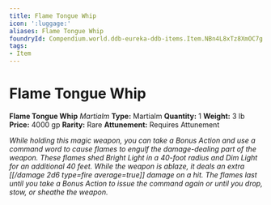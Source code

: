 ```yaml
---
title: Flame Tongue Whip
icon: ':luggage:'
aliases: Flame Tongue Whip
foundryId: Compendium.world.ddb-eureka-ddb-items.Item.NBn4L8xTz8XmOC7g
tags:
- Item
---
```


# Flame Tongue Whip

**Flame Tongue Whip**
_Martialm_
**Type:** Martialm
**Quantity:** 1
**Weight:** 3 lb
**Price:** 4000 gp
**Rarity:** Rare
**Attunement:** Requires Attunement

*While holding this magic weapon, you can take a Bonus Action and use a command word to cause flames to engulf the damage-dealing part of the weapon. These flames shed Bright Light in a 40-foot radius and Dim Light for an additional 40 feet. While the weapon is ablaze, it deals an extra  [[/damage 2d6 type=fire average=true]] damage on a hit. The flames last until you take a Bonus Action to issue the command again or until you drop, stow, or sheathe the weapon.*